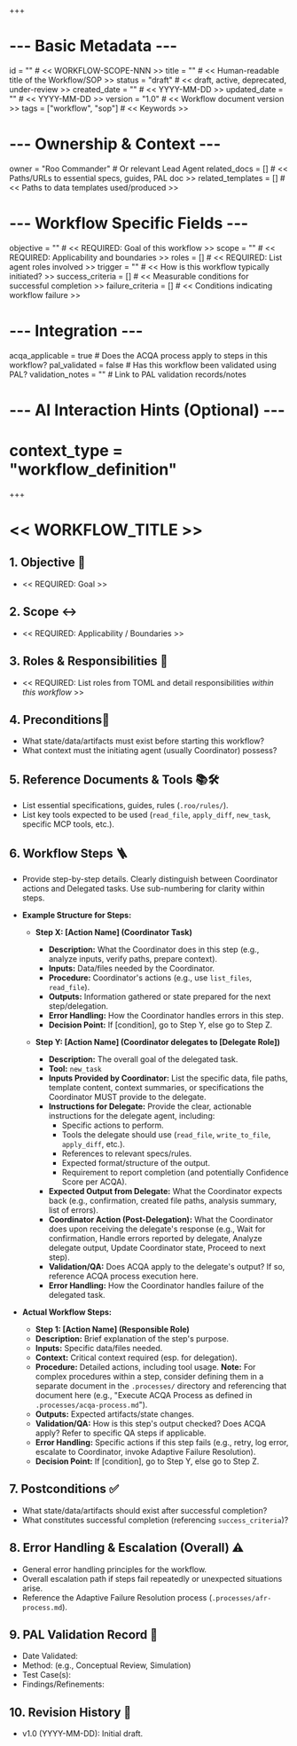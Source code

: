 +++
# --- Basic Metadata ---
id = ""               # << WORKFLOW-SCOPE-NNN >>
title = ""            # << Human-readable title of the Workflow/SOP >>
status = "draft"      # << draft, active, deprecated, under-review >>
created_date = ""     # << YYYY-MM-DD >>
updated_date = ""     # << YYYY-MM-DD >>
version = "1.0"       # << Workflow document version >>
tags = ["workflow", "sop"] # << Keywords >>

# --- Ownership & Context ---
owner = "Roo Commander" # Or relevant Lead Agent
related_docs = []     # << Paths/URLs to essential specs, guides, PAL doc >>
related_templates = [] # << Paths to data templates used/produced >>

# --- Workflow Specific Fields ---
objective = "" # << REQUIRED: Goal of this workflow >>
scope = ""     # << REQUIRED: Applicability and boundaries >>
roles = []     # << REQUIRED: List agent roles involved >>
trigger = ""   # << How is this workflow typically initiated? >>
success_criteria = [] # << Measurable conditions for successful completion >>
failure_criteria = [] # << Conditions indicating workflow failure >>

# --- Integration ---
acqa_applicable = true # Does the ACQA process apply to steps in this workflow?
pal_validated = false # Has this workflow been validated using PAL?
validation_notes = "" # Link to PAL validation records/notes

# --- AI Interaction Hints (Optional) ---
# context_type = "workflow_definition"
+++

# << WORKFLOW_TITLE >>

## 1. Objective 🎯
*   << REQUIRED: Goal >>

## 2. Scope ↔️
*   << REQUIRED: Applicability / Boundaries >>

## 3. Roles & Responsibilities 👤
*   << REQUIRED: List roles from TOML and detail responsibilities *within this workflow* >>

## 4. Preconditions🚦
*   What state/data/artifacts must exist before starting this workflow?
*   What context must the initiating agent (usually Coordinator) possess?

## 5. Reference Documents & Tools 📚🛠️
*   List essential specifications, guides, rules (`.roo/rules/`).
*   List key tools expected to be used (`read_file`, `apply_diff`, `new_task`, specific MCP tools, etc.).

## 6. Workflow Steps 🪜

*   Provide step-by-step details. Clearly distinguish between Coordinator actions and Delegated tasks. Use sub-numbering for clarity within steps.
*   **Example Structure for Steps:**

    *   **Step X: [Action Name] (Coordinator Task)**
        *   **Description:** What the Coordinator does in this step (e.g., analyze inputs, verify paths, prepare context).
        *   **Inputs:** Data/files needed by the Coordinator.
        *   **Procedure:** Coordinator's actions (e.g., use `list_files`, `read_file`).
        *   **Outputs:** Information gathered or state prepared for the next step/delegation.
        *   **Error Handling:** How the Coordinator handles errors in this step.
        *   **Decision Point:** If [condition], go to Step Y, else go to Step Z.

    *   **Step Y: [Action Name] (Coordinator delegates to [Delegate Role])**
        *   **Description:** The overall goal of the delegated task.
        *   **Tool:** `new_task`
        *   **Inputs Provided by Coordinator:** List the specific data, file paths, template content, context summaries, or specifications the Coordinator MUST provide to the delegate.
        *   **Instructions for Delegate:** Provide the clear, actionable instructions for the delegate agent, including:
            *   Specific actions to perform.
            *   Tools the delegate should use (`read_file`, `write_to_file`, `apply_diff`, etc.).
            *   References to relevant specs/rules.
            *   Expected format/structure of the output.
            *   Requirement to report completion (and potentially Confidence Score per ACQA).
        *   **Expected Output from Delegate:** What the Coordinator expects back (e.g., confirmation, created file paths, analysis summary, list of errors).
        *   **Coordinator Action (Post-Delegation):** What the Coordinator does upon receiving the delegate's response (e.g., Wait for confirmation, Handle errors reported by delegate, Analyze delegate output, Update Coordinator state, Proceed to next step).
        *   **Validation/QA:** Does ACQA apply to the delegate's output? If so, reference ACQA process execution here.
        *   **Error Handling:** How the Coordinator handles failure of the delegated task.

*   **Actual Workflow Steps:**

    *   **Step 1: [Action Name] (Responsible Role)**
    *   **Description:** Brief explanation of the step's purpose.
    *   **Inputs:** Specific data/files needed.
    *   **Context:** Critical context required (esp. for delegation).
    *   **Procedure:** Detailed actions, including tool usage. **Note:** For complex procedures within a step, consider defining them in a separate document in the `.processes/` directory and referencing that document here (e.g., "Execute ACQA Process as defined in `.processes/acqa-process.md`").
    *   **Outputs:** Expected artifacts/state changes.
    *   **Validation/QA:** How is this step's output checked? Does ACQA apply? Refer to specific QA steps if applicable.
    *   **Error Handling:** Specific actions if this step fails (e.g., retry, log error, escalate to Coordinator, invoke Adaptive Failure Resolution).
    *   **Decision Point:** If [condition], go to Step Y, else go to Step Z.

## 7. Postconditions ✅
*   What state/data/artifacts should exist after successful completion?
*   What constitutes successful completion (referencing `success_criteria`)?

## 8. Error Handling & Escalation (Overall) ⚠️
*   General error handling principles for the workflow.
*   Overall escalation path if steps fail repeatedly or unexpected situations arise.
*   Reference the Adaptive Failure Resolution process (`.processes/afr-process.md`).

## 9. PAL Validation Record 🧪
*   Date Validated:
*   Method: (e.g., Conceptual Review, Simulation)
*   Test Case(s):
*   Findings/Refinements:

## 10. Revision History 📜
*   v1.0 (YYYY-MM-DD): Initial draft.
